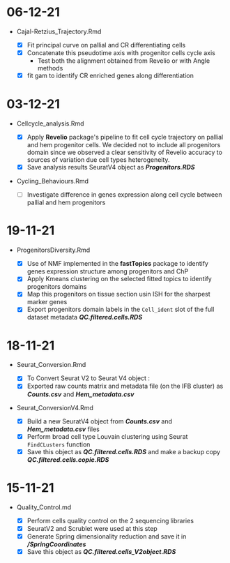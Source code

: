 # 06-12-21

-   Cajal-Retzius_Trajectory.Rmd

    -   [X] Fit principal curve on pallial and CR differentiating cells
    -   [X] Concatenate this pseudotime axis with progenitor cells cycle axis
      - Test both the alignment obtained from Revelio or with Angle methods
    -   [X] fit gam to identify CR enriched genes along differentiation

# 03-12-21

-   Cellcycle_analysis.Rmd

    -   [x] Apply **Revelio** package's pipeline to fit cell cycle trajectory on pallial and hem progenitor cells. We decided not to include all progenitors domain since we observed a clear sensitivity of Revelio accuracy to sources of variation due cell types heterogeneity.
    -   [x] Save analysis results SeuratV4 object as ***Progenitors.RDS***

-   Cycling_Behaviours.Rmd

    -   [ ] Investigate difference in genes expression along cell cycle between pallial and hem progenitors

# 19-11-21

-   ProgenitorsDiversity.Rmd

    -   [x] Use of NMF implemented in the **fastTopics** package to identify genes expression structure among progenitors and ChP
    -   [x] Apply Kmeans clustering on the selected fitted topics to identify progenitors domains
    -   [x] Map this progenitors on tissue section usin ISH for the sharpest marker genes
    -   [x] Export progenitors domain labels in the `Cell_ident` slot of the full dataset metadata ***QC.filtered.cells.RDS***

# 18-11-21

-   Seurat_Conversion.Rmd

    -   [x] To Convert Seurat V2 to Seurat V4 object :
    -   [x] Exported raw counts matrix and metadata file (on the IFB cluster) as ***Counts.csv*** and ***Hem_metadata.csv***

-   Seurat_ConversionV4.Rmd

    -   [x] Build a new SeuratV4 object from ***Counts.csv*** and ***Hem_metadata.csv*** files
    -   [x] Perform broad cell type Louvain clustering using Seurat `FindCLusters` function
    -   [x] Save this object as ***QC.filtered.cells.RDS*** and make a backup copy ***QC.filtered.cells.copie.RDS***

# 15-11-21

-   Quality_Control.md

    -   [x] Perform cells quality control on the 2 sequencing libraries
    -   [x] SeuratV2 and Scrublet were used at this step
    -   [x] Generate Spring dimensionality reduction and save it in ***/SpringCoordinates***
    -   [x] Save this object as ***QC.filtered.cells_V2object.RDS***
